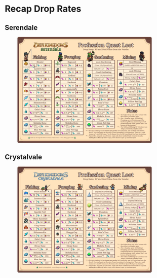 # Recap Drop Rates

## Serendale

<figure><img src="../../../.gitbook/assets/SDquest.jpeg" alt=""><figcaption></figcaption></figure>

## Crystalvale

<figure><img src="../../../.gitbook/assets/CVquest.png" alt=""><figcaption></figcaption></figure>
